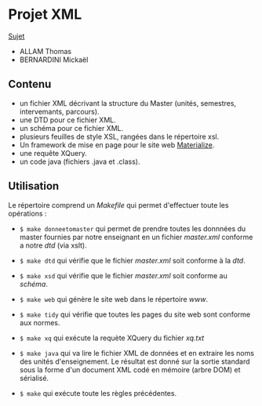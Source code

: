 # Projet XML

[Sujet](http://jean-luc.massat.perso.luminy.univ-amu.fr/ens/xml/devoir.html)

* ALLAM Thomas
* BERNARDINI Mickaël

## Contenu

* un fichier XML décrivant la structure du Master (unités, semestres, intervemants, parcours).
* une DTD pour ce fichier XML.
* un schéma pour ce fichier XML.
* plusieurs feuilles de style XSL, rangées dans le répertoire xsl.
* Un framework de mise en page pour le site web [Materialize](http://materializecss.com/).
* une requête XQuery.
* un code java (fichiers .java et .class).

## Utilisation

Le répertoire comprend un _Makefile_ qui permet d'effectuer toute les opérations :

* `$ make donneetomaster` qui permet de prendre toutes les donnnées du master fournies
 par notre enseignant en un fichier _master.xml_ conforme a notre _dtd_ (via xslt).

* `$ make dtd` qui vérifie que le fichier _master.xml_ soit conforme à la _dtd_.

* `$ make xsd` qui vérifie que le fichier _master.xml_ soit conforme au _schéma_.

* `$ make web` qui génère le site web dans le répertoire _www_.

* `$ make tidy` qui vérifie que toutes les pages du site web sont conforme aux normes.

* `$ make xq` qui exécute la requète XQuery du fichier _xq.txt_

* `$ make java` qui va lire le fichier XML de données et en extraire les noms des
 unités d'enseignement. Le résultat est donné sur la sortie standard sous la
 forme d'un document XML codé en mémoire (arbre DOM) et sérialisé.

* `$ make` qui exécute toute les règles précédentes.
